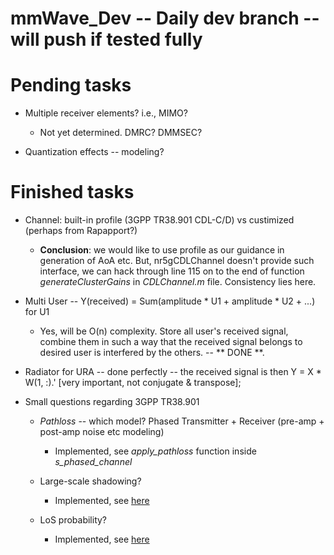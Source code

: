 # mmWave_Dev -- Daily dev branch -- will push if tested fully

# Pending tasks

* Multiple receiver elements? i.e., MIMO?

    * Not yet determined. DMRC? DMMSEC?

* Quantization effects -- modeling?

# Finished tasks

* Channel: built-in profile (3GPP TR38.901 CDL-C/D) vs custimized (perhaps from Rapapport?) 

    * **Conclusion**: we would like to use profile as our guidance in generation of AoA etc. But, nr5gCDLChannel doesn't provide such interface, we can hack through line 115 on to the end of function *generateClusterGains* in *CDLChannel.m* file. Consistency lies here.

* Multi User -- Y(received) = Sum(amplitude * U1 + amplitude * U2 + ...) for U1

    * Yes, will be O(n) complexity. Store all user's received signal, combine them in such a way that the received signal belongs to desired user is interfered by the others. -- ** DONE **.

* Radiator for URA -- done perfectly -- the received signal is then Y = X * W(1, :).' [very important, not conjugate & transpose];

* Small questions regarding 3GPP TR38.901

    * *Pathloss* -- which model? Phased Transmitter + Receiver (pre-amp + post-amp noise etc modeling)
        * Implemented, see *apply_pathloss* function inside *s_phased_channel*

    * Large-scale shadowing?
        * Implemented, see [here](https://github.com/zhengnanlee/mmWave_Daily_Dev/commit/c04eea7e028c8c5e53074ed838977db513a49f14)

    * LoS probability?
        * Implemented, see [here](https://github.com/zhengnanlee/mmWave_Daily_Dev/commit/d67b4a7cf69fce4aefd37bc93ebbc8b3346e3257)